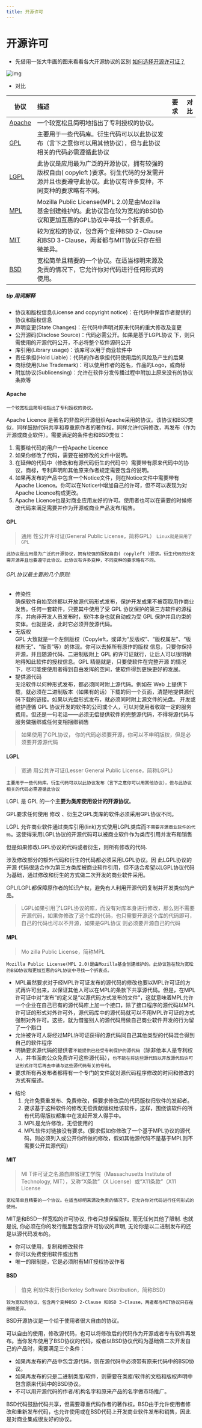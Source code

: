 ```yaml
---
title: 开源许可
---
```


# 开源许可

* 先借用一张大牛画的图来看看各大开源协议的区别 [如何选择开源许可证？](http://www.ruanyifeng.com/blog/2011/05/how_to_choose_free_software_licenses.html)

![img](http://www.ruanyifeng.com/blogimg/asset/201105/free_software_licenses.png)

* 对比

| 协议 | 描述 | 要求  |对比 |
| -- |:----------| :-----|-----:|
| [Apache](#apache)  | 一个较宽松且简明地指出了专利授权的协议。 | <tag text="声明变更" size="small" /> <tag text="协议和版权信息" size="small" type="success" />  |<tag type="danger" text="责任承担"  /><tag type="danger" text="商标使用"  /> |
| [GPL](#gpl)  | 主要用于一些代码库。衍生代码可以以此协议发布（言下之意你可以用其他协议），但与此协议相关的代码必需遵循此协议 | <tag text="协议和版权信息" size="small" type="success" /><tag text="公开源码" size="small" type="warning" /><tag text="库引用" size="small" type="info" />| <tag type="danger" text="责任承担"  />|
| [LGPL](#lgpl)  | 此协议是应用最为广泛的开源协议，拥有较强的版权自由( copyleft )要求。衍生代码的分发需开源并且也要遵守此协议。此协议有许多变种，不同变种的要求略有不同。| <tag text="声明变更" size="small" /> <tag text="协议和版权信息" size="small" type="success" /><tag text="公开源码" size="small" type="warning" />| <tag type="danger" text="责任承担"  /> |
| [MPL](#mpl)  | Mozilla Public License(MPL 2.0)是由Mozilla基金创建维护的。此协议旨在较为宽松的BSD协议和更加互惠的GPL协议中寻找一个折衷点。|<tag text="声明变更" size="small" /> <tag text="协议和版权信息" size="small" type="success" />| <tag type="danger" text="责任承担"  /><tag type="danger" text="商标使用"  /> |
| [MIT](#mit)  | 较为宽松的协议，包含两个变种BSD 2-Clause 和BSD 3-Clause，两者都与MIT协议只存在细微差异。|<tag text="协议和版权信息" size="small" type="success" />| <tag type="danger" text="责任承担"  />|
| [BSD](#bsd) | 宽松简单且精要的一个协议。在适当标明来源及免责的情况下，它允许你对代码进行任何形式的使用。|<tag text="协议和版权信息" size="small" type="success" />| <tag type="danger" text="责任承担"  /><tag type="danger" text="商标使用"  /> |

#####  tip 用词解释

- 协议和版权信息(License and copyright notice)：在代码中保留作者提供的协议和版权信息
- 声明变更(State Changes)：在代码中声明对原来代码的重大修改及变更
- 公开源码(Disclose Source)：代码必需公开。如果是基于LGPL协议 下，则只需使用的开源代码公开，不必将整个软件源码公开
- 库引用(Library usage)：该库可以用于商业软件中
- 责任承担(Hold Liable)：代码的作者承担代码使用后的风险及产生的后果
- 商标使用(Use Trademark)：可以使用作者的姓名，作品的Logo，或商标
- 附加协议(Sublicensing)：允许在软件分发传播过程中附加上原来没有的协议条款等






#### Apache

`一个较宽松且简明地指出了专利授权的协议。`

Apache Licence 是著名的非盈利开源组织Apache采用的协议。该协议和BSD类似，同样鼓励代码共享和尊重原作者的著作权，同样允许代码修改，再发布（作为开源或商业软件）。需要满足的条件也和BSD类似：
1. 需要给代码的用户一份Apache Licence
2. 如果你修改了代码，需要在被修改的文件中说明。
3. 在延伸的代码中（修改和有源代码衍生的代码中）需要带有原来代码中的协议，商标，专利声明和其他原来作者规定需要包含的说明。
4. 如果再发布的产品中包含一个Notice文件，则在Notice文件中需要带有Apache Licence。你可以在Notice中增加自己的许可，但不可以表现为对Apache Licence构成更改。
5. Apache Licence也是对商业应用友好的许可。使用者也可以在需要的时候修改代码来满足需要并作为开源或商业产品发布/销售。





#### GPL

> 通用 性公开许可证(General Public License，简称GPL） `Linux就是采用了GPL`
>
> 

`此协议是应用最为广泛的开源协议，拥有较强的版权自由( copyleft )要求。衍生代码的分发需开源并且也要遵守此协议。此协议有许多变种，不同变种的要求略有不同。`

###### GPL协议最主要的几个原则:
* 传染性  
    确保软件自始至终都以开放源代码形式发布，保护开发成果不被窃取用作商业发售。任何一套软件，只要其中使用了受 GPL 协议保护的第三方软件的源程序，并向非开发人员发布时，软件本身也就自动成为受 GPL 保护并且约束的实体。也就是说，此时它必须开放源代码。
* 无版权  
    GPL 大致就是一个左侧版权（Copyleft，或译为“反版权”、“版权属左”、“版权所无”、“版责”等）的体现。你可以去掉所有原作的版权 信息，只要你保持开源，并且随源代码、二进制版附上 GPL 的许可证就行，让后人可以很明确地得知此软件的授权信息。GPL 精髓就是，只要使软件在完整开源 的情况下，尽可能使使用者得到自由发挥的空间，使软件得到更快更好的发展。
* 提供源代码  
    无论软件以何种形式发布，都必须同时附上源代码。例如在 Web 上提供下载，就必须在二进制版本（如果有的话）下载的同一个页面，清楚地提供源代码下载的链接。如果以光盘形式发布，就必须同时附上源文件的光盘。
开发或维护遵循 GPL 协议开发的软件的公司或个人，可以对使用者收取一定的服务费用。但还是一句老话——必须无偿提供软件的完整源代码，不得将源代码与服务做捆绑或任何变相捆绑销售

> 如果使用了GPL协议， 你的代码必须要开源，你可以不申明版权，但是必须要开源源代码



#### LGPL



> 宽通 用公共许可证(Lesser General Public License，简称LGPL）

`主要用于一些代码库。衍生代码可以以此协议发布（言下之意你可以用其他协议），但与此协议相关的代码必需遵循此协议`

LGPL 是 GPL 的一个**主要为类库使用设计的开源协议**。

GPL要求任何使用 修改 、衍生之GPL类库的软件必须采用GPL协议不同。

LGPL 允许商业软件通过类库引用(link)方式使用LGPL类库而`不需要开源商业软件的代码`。这使得采用LGPL协议的开源代码可以被商业软件作为类库引用并发布和销售

但是如果修改LGPL协议的代码或者衍生，则所有修改的代码.

涉及修改部分的额外代码和衍生的代码都必须采用LGPL协议。因 此LGPL协议的开源 代码很适合作为第三方类库被商业软件引用，但不适合希望以LGPL协议代码为基础，通过修改和衍生的方式做二次开发的商业软件采用。

GPL/LGPL都保障原作者的知识产权，避免有人利用开源代码复制并开发类似的产品。

> LGPL如果引用了LGPL协议的库，而没有对库本身进行修改，那么则不需要开源代码，如果你修改了这个库的代码，也只需要开源这个库的代码即可，自己的代码也可以不开源，如果是GPL协议 则必须要开源自己的代码



#### MPL



> Mo zilla Public License，简称MPL

`Mozilla Public License(MPL 2.0)是由Mozilla基金创建维护的。此协议旨在较为宽松的BSD协议和更加互惠的GPL协议中寻找一个折衷点。`

- MPL虽然要求对于经MPL许可证发布的源代码的修改也要以MPL许可证的方式再许可出来，以保证其他人可以在MPL的条款下共享源代码。但是，在MPL许可证中对“发布”的定义是“以源代码方式发布的文件”，这就意味着MPL允许一个企业在自己已有的源代码库上加一个接口，除了接口程序的源代码以MPL许可证的形式对外许可外，源代码库中的源代码就可以不用MPL许可证的方式强制对外许可。这些，就为借鉴别人的源代码用做自己商业软件开发的行为留了一个豁口
- 允许被许可人将经过MPL许可证获得的源代码同自己其他类型的代码混合得到自己的软件程序
- 明确要求源代码的提供者`不能提供已经受专利保护的源代码`（除非他本人是专利权人，并书面向公众免费许可这些源代码），`也不能在将这些源代码以开放源代码许可证形式许可后再去申请与这些源代码有关的专利`。
- 要求所有再发布者都得有一个专门的文件就对源代码程序修改的时间和修改的方式有描述。

* 结论
    1. 允许免费重发布、免费修改，但要求修改后的代码版权归软件的发起者。
    2. 要求基于这种软件的修改无偿贡献版权给该软件，这样，围绕该软件的所有代码得版权都集中在发起开发人得手中。
    3. MPL是允许修改，无偿使用的
    4. MPL软件对链接没有要求。(要求假如你修改了一个基于MPL协议的源代码，则必须列入或公开你所做的修改，假如其他源代码不是基于MPL则不需要公开其源代码)



#### MIT



> MI T许可证之名源自麻省理工学院（Massachusetts Institute of Technology, MIT），又称“X条款”（X License）或“X11条款”（X11 License



`宽松简单且精要的一个协议。在适当标明来源及免责的情况下，它允许你对代码进行任何形式的使用。`

MIT是和BSD一样宽松的许可协议, 作者只想保留版权, 而无任何其他了限制. 也就是说, 你必须在你的发行版里包含原许可协议的声明, 无论你是以二进制发布的还是以源代码发布的。

- 你可以使用，复制和修改软件
- 你可以免费使用软件或出售
- 唯一的限制是，它是必须附有MIT授权协议作者



#### BSD



> 伯克 利软件发行(Berkeley Software Distribution，简称BSD）



`较为宽松的协议，包含两个变种BSD 2-Clause 和BSD 3-Clause，两者都与MIT协议只存在细微差异。`

BSD开源协议是一个给于使用者很大自由的协议。

可以自由的使用，修改源代码，也可以将修改后的代码作为开源或者专有软件再发布。当你发布使用了BSD协议的代码，或者以BSD协议代码为基础做二次开发自己的产品时，需要满足三个条件：

- 如果再发布的产品中包含源代码，则在源代码中必须带有原来代码中的BSD协议。
- 如果再发布的只是二进制类库/软件，则需要在类库/软件的文档和版权声明中包含原来代码中的BSD协议。
- 不可以用开源代码的作者/机构名字和原来产品的名字做市场推广。

BSD代码鼓励代码共享，但需要尊重代码作者的著作权。BSD由于允许使用者修改和重新发布代码，也允许使用或在BSD代码上开发商业软件发布和销售，因此是对商业集成很友好的协议。